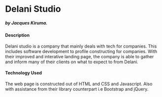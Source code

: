 # Delani Studio
##### by Jacques Kiruma.
#### Description
Delani studio is a company that mainly deals with tech for companies. This includes software development to profile constructing for companies. With their improved and interative landing page, the company is able to gather and inform many of their clients on what to expect to from Delani.

#### Technology Used
The web page is constructed out of HTML and CSS and Javascript. Also with assistance from their library counterpart i.e Bootstrap and jQuery.


